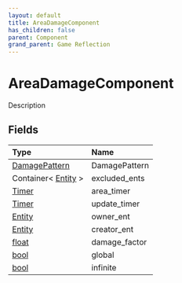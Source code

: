 ```yaml
---
layout: default
title: AreaDamageComponent
has_children: false
parent: Component
grand_parent: Game Reflection
---
```

# AreaDamageComponent
Description 

## Fields

| Type | Name |
|:----------|:--------------|
| [DamagePattern](/riftbreaker-wiki/docs/game-reflection/classes/damage_pattern/) | DamagePattern |
| Container< [Entity](/riftbreaker-wiki/docs/game-reflection/classes/entity/) > | excluded_ents |
| [Timer](/riftbreaker-wiki/docs/game-reflection/classes/timer/) | area_timer |
| [Timer](/riftbreaker-wiki/docs/game-reflection/classes/timer/) | update_timer |
| [Entity](/riftbreaker-wiki/docs/game-reflection/classes/entity/) | owner_ent |
| [Entity](/riftbreaker-wiki/docs/game-reflection/classes/entity/) | creator_ent |
| [float](/riftbreaker-wiki/docs/game-reflection/components/float/) | damage_factor |
| [bool](/riftbreaker-wiki/docs/game-reflection/components/bool/) | global |
| [bool](/riftbreaker-wiki/docs/game-reflection/components/bool/) | infinite |

